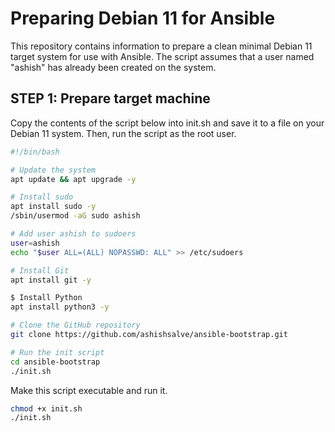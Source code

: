 # Preparing Debian 11 for Ansible
This repository contains information to prepare a clean minimal Debian 11 target system for use with Ansible. 
The script assumes that a user named "ashish" has already been created on the system.

## STEP 1: Prepare target machine

Copy the contents of the script below into init.sh and save it to a file on your Debian 11 system. Then, run the script as the root user.

````sh
#!/bin/bash

# Update the system
apt update && apt upgrade -y

# Install sudo
apt install sudo -y
/sbin/usermod -aG sudo ashish

# Add user ashish to sudoers
user=ashish
echo "$user ALL=(ALL) NOPASSWD: ALL" >> /etc/sudoers

# Install Git
apt install git -y

$ Install Python
apt install python3 -y

# Clone the GitHub repository
git clone https://github.com/ashishsalve/ansible-bootstrap.git

# Run the init script
cd ansible-bootstrap
./init.sh

````

Make this script executable and run it.
````sh
chmod +x init.sh
./init.sh
````
